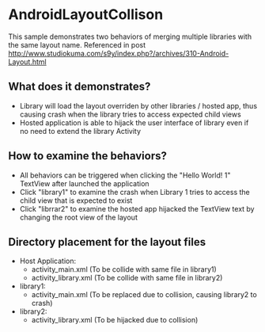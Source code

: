 # AndroidLayoutCollison


This sample demonstrates two behaviors of merging multiple libraries with the same layout name. Referenced in post http://www.studiokuma.com/s9y/index.php?/archives/310-Android-Layout.html

## What does it demonstrates?
- Library will load the layout overriden by other libraries / hosted app, thus causing crash when the library tries to access expected child views
- Hosted application is able to hijack the user interface of library even if no need to extend the library Activity

## How to examine the behaviors?
- All behaviors can be triggered when clicking the "Hello World! 1" TextView after launched the application
- Click "library1" to examine the crash when Library 1 tries to access the child view that is expected to exist
- Click "librrar2" to examine the hosted app hijacked the TextView text by changing the root view of the layout

## Directory placement for the layout files
- Host Application: 
    - activity_main.xml (To be collide with same file in library1)
    - activity_library.xml (To be collide with same file in library2)
- library1: 
    - activity_main.xml (To be replaced due to collision, causing library2 to crash)
- library2:
    - activity_library.xml (To be hijacked due to collision)

